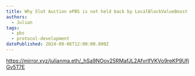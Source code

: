 ```yaml
---
title: Why Slot Auction ePBS is not held back by LocalBlockValueBoost
authors:
  - Julian
tags:
  - pbs
  - protocol-development
datePublished: 2024-09-06T12:00:00.000Z
---
```


<https://mirror.xyz/julianma.eth/_hSa9NOov25RMafJL2AfvrIfVKVo9reKP9UfjGv5T7E>
